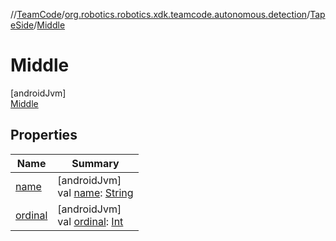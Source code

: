 //[TeamCode](../../../../index.md)/[org.robotics.robotics.xdk.teamcode.autonomous.detection](../../index.md)/[TapeSide](../index.md)/[Middle](index.md)

# Middle

[androidJvm]\
[Middle](index.md)

## Properties

| Name | Summary |
|---|---|
| [name](../../../org.robotics.robotics.xdk.teamcode.subsystem.claw/-extendable-claw/-claw-state-update/-both/index.md#-372974862%2FProperties%2F863896225) | [androidJvm]<br>val [name](../../../org.robotics.robotics.xdk.teamcode.subsystem.claw/-extendable-claw/-claw-state-update/-both/index.md#-372974862%2FProperties%2F863896225): [String](https://kotlinlang.org/api/latest/jvm/stdlib/kotlin/-string/index.html) |
| [ordinal](../../../org.robotics.robotics.xdk.teamcode.subsystem.claw/-extendable-claw/-claw-state-update/-both/index.md#-739389684%2FProperties%2F863896225) | [androidJvm]<br>val [ordinal](../../../org.robotics.robotics.xdk.teamcode.subsystem.claw/-extendable-claw/-claw-state-update/-both/index.md#-739389684%2FProperties%2F863896225): [Int](https://kotlinlang.org/api/latest/jvm/stdlib/kotlin/-int/index.html) |
